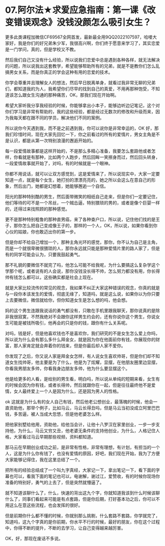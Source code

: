 # 07.阿尔法★求爱应急指南：第一课《改变错误观念》没钱没颜怎么吸引女生？

更多此类课程加微信CF69567全网首发，最新最全用9QQ2022107597，哈喽大家好，我是你们的好兄弟朱少军，我很高兴啊，你们终于愿意来学习了，其实恋爱是一门学问，真的，但是学校又不教。

然后我们自己又没有什么经验，所以说我们恋爱中总是遇到各种各样，就无法解决的问题，所以说我出这套教学，希望能够帮助所有的兄弟，就是不是教你们怎么乱搞男女关系，而是你真正的学会这种有用的恋爱的技术。

你学会尊重并且理解女人的想法，然后早日脱离单身，就看过我非常无聊的兄弟们，都知道我的为人，我希望你们尽早的找到自己的真爱，不用再那种饱受，不知道该怎么跟女生沟通的那种痛苦，OK，那我们现在开始啊。

希望大家听我分享我经验的时候，你能够拿出小本子，能够边听边记笔记，这个对你们学习是非常有帮助的，我的这些经验，都是经过无数次的修改和升级而来，因为我每天都在跟不同的学员，解决他们不同的案例。

所以说你今天遇到我，而不是之前遇到我，你可以说你是非常幸运的，OK 好，那我们珍惜时间，现在大家先回忆一下，你之前看过的所有的爱情片，男女主角是不是认识，都是从第一次特别浪漫的邂逅开始的。

每一段爱情故事都是这样开始的，不是那么多精心准备，我要怎么套路他或者怎样，你看就是有那种，比如两个人跑步，然后回眸一笑擦身而过，然后回头转身，一段爱情故事就开始了，对吗，有的时候就是一个眼神。

你都不用说话，就可以让双方感觉到，这是爱情来了，所以说现实中，大家一定要知道一点，就是每个女生，她打扮的漂漂亮亮的，她之所以会这么在意自己的形象，然后出门，她都是幻想着，她能够邂逅一个自信。

阳光的那种特别酷的男生，然后面带微笑的相纸自己走来，但是你们一定要记住，他们等待的可不是一个吊丝，一个贼怂逼，特别猥琐的男的，或者是像个巨婴一样的，还得过来找照顾的那种感觉。

更不是那种特别粗鲁的那种直男癌，来了各种查户口，所以说，记住他们找的是王子，那你怎么把自己变成像王子的，那样的一个人，OK，所以说，如果你看到你心仪的姑娘，你也敢迈出你的第一步。

但是你却不给自己增加一个，那种主角光环的感觉，那你，你不认为自己是主角，而是一个就很卑微很猥琐的人，那你永远就只能是那种爱情片里的路人家了，但是有的同学可能会认为，只要我鼓起勇气。

那不礼貌的要微信不就完了吗，他怎么可能不给我呢，为什么要搞这么复杂学这个学那个呢，或者说有的人会说，那你没钱没长得不帅，怎么努力都没有用，你长得帅有钱怎么都可以，这些确实都是社会上现在。

就是大家比较流传的常见的观念，我如果不纠正大家这种错误的观念，你真的就是与一段你本该发生的爱情，彻底无缘了，知道吗，就是这么说，如果你以为你只要上去要微信，微信就给你，但你知道女生是怎么想的吗，他会想。

妈的这个男生连跟我说话的勇气都没有，只敢在手机里跟我聊天，那你说真的是除非我很寂寞，不然我绝对不会跟你这样男生约会的，还有你说你这个男生，你说女生可能是被钱所吸引，他再会的只是你的钱，跟你有什么关系呢。

对吗，钱是好，但是他喜欢钱也不是喜欢你，我们研究的不是女生怎么爱上你吗，所以说为什么会有那么多什么拜金女，就是因为你在他面前你有钱，你展现你的财富，那人家肯定就会奔着你的钱来，但是你最后却人家不爱你。

你发现了之后，你又说人家是拜金女怎样，有人说女生喜欢帅哥，但是你们却不知道女生找帅哥，他主要是为了什么，他是为了炫耀，显摆，在他朋友圈里边显摆，你看我男朋友多帅，你看我身边朋友多帅，他为什么要显摆这个。

他是给更多的人看，是给别的男生看，明白吗，所以说从单纯的短期来看，女生有的时候会因为你有钱，或者长得帅，然后就跟你在一起，但是往往最终他不是爱情，女人最终爱上一个人是因为什么，还是因为男人的性格。

ok 这就是为什么有的女人自己有钱，然后他老公想创业，最落魄的时候，他会一直资助他，那举个例子，比如马云，马云长得丑吗，但是马云当初没成立阿里巴巴钱，多苦逼，被人当成大忽悠，但是他老婆怎么样。

把他家别墅给他用，资助他，给他当会计，让他十八罗汉在家里创业，一步一步支持他，为什么，马云又穷又丑，他老婆无条件的支持他创业，为什么，人格记住人格，大家看过马云早期那些视频，资料都知道。

那马云在早期创业成功之前，是非常有性格，非常有理想，有计划，有担当的一个人，这是为什么你有钱了，也没有爱情的原因，好吧，我们现在开始，我为了方便大家能够记得住，我在这里总结了一个。

把所有的经验总结成了一个叫九字真经，大家记一下，拿出笔记一下，看下面的字幕也可以，看我下面的笔记也可以，电谢解，谢过江，爱赞收，有的时候你现场你准备的特别好，勇气的上去了，但是突然就懵逼了。

就不知道该聊什么了，什么，快速的背出这九个字，你就知道我该到什么时候该聊什么了，同事们看起来可能是有点套路，但是你后期，打好基本功之后，你可以不用这么在意这些流程，也会发挥的很好。

但是前期你什么都不懂的时候，你就别那么挑剔，什么套路不套路，你学就完了，知道吗，这九个字真的是你前期，你水平不行的时候，最好的朋友，你在这个过程中，你得不断的提升，不断的去学习，让自己变得越来越厉害。

OK，好，那现在废话不多说。